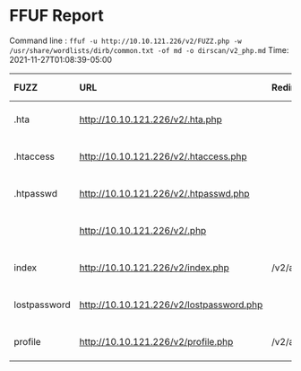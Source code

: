 # FFUF Report

  Command line : `ffuf -u http://10.10.121.226/v2/FUZZ.php -w /usr/share/wordlists/dirb/common.txt -of md -o dirscan/v2_php.md`
  Time: 2021-11-27T01:08:39-05:00

  | FUZZ | URL | Redirectlocation | Position | Status Code | Content Length | Content Words | Content Lines | Content Type | ResultFile |
  | :- | :-- | :--------------- | :---- | :------- | :---------- | :------------- | :------------ | :--------- | :----------- |
  | .hta | http://10.10.121.226/v2/.hta.php |  | 11 | 403 | 278 | 20 | 10 | text/html; charset=iso-8859-1 |  |
  | .htaccess | http://10.10.121.226/v2/.htaccess.php |  | 12 | 403 | 278 | 20 | 10 | text/html; charset=iso-8859-1 |  |
  | .htpasswd | http://10.10.121.226/v2/.htpasswd.php |  | 13 | 403 | 278 | 20 | 10 | text/html; charset=iso-8859-1 |  |
  |  | http://10.10.121.226/v2/.php |  | 1 | 403 | 278 | 20 | 10 | text/html; charset=iso-8859-1 |  |
  | index | http://10.10.121.226/v2/index.php | /v2/admin/login.html | 2017 | 302 | 20178 | 6599 | 554 | text/html; charset=UTF-8 |  |
  | lostpassword | http://10.10.121.226/v2/lostpassword.php |  | 2369 | 200 | 22 | 3 | 1 | text/html; charset=UTF-8 |  |
  | profile | http://10.10.121.226/v2/profile.php | /v2/admin/login.html | 3160 | 302 | 26751 | 4593 | 722 | text/html; charset=UTF-8 |  |
  